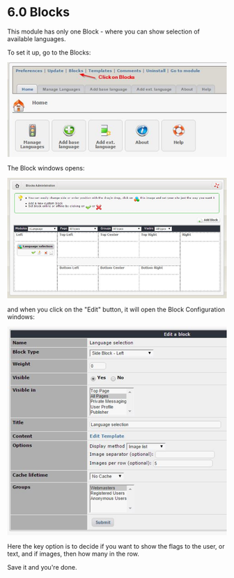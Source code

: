 6.0 Blocks
================================

This module has only one Block - where you can show selection of available languages. 

To set it up, go to the Blocks:

![](../assets/image005a0.jpg)

The Block windows opens:

![](../assets/image005a.jpg)

and when you click on the "Edit" button, it will open the Block Configuration windows:

![](../assets/image005b.jpg)

Here the key option is to decide if you want to show the flags to the user, or text, and if images, then how many in the row. 

Save it and you're done. 